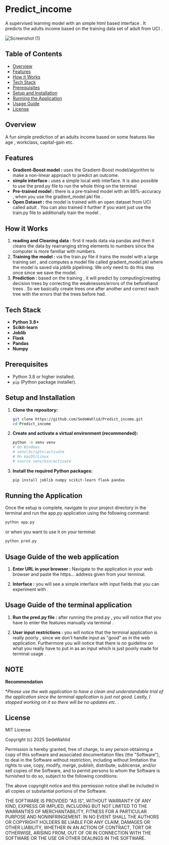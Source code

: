 # Predict_income

A supervised learning model with an simple html based interface . It predicts the adults income based on the training data set of adult from UCI . 

![Screenshot (1)](https://github.com/user-attachments/assets/7143c330-23ed-420a-b860-9d71fb2ba71d)

## Table of Contents

-   [Overview](#overview)
-   [Features](#features)
-   [How it Works](#how-it-works)
-   [Tech Stack](#tech-stack)
-   [Prerequisites](#prerequisites)
-   [Setup and Installation](#setup-and-installation)
-   [Running the Application](#running-the-application)
-   [Usage Guide](#usage-guide)
-   [License](#license)


## Overview

A fun simple prediction of an adults income based on some features like age , workclass, capital-gain etc. 


## Features

*   **Gradient-Boost model :** uses the Gradient-Boost model/algorithm to make a non-linear approach to predict an outcome.
*   **simple interface :** uses a simple local web interface. It is also possible to use the pred.py file to run the whole thing on the terminal
*   **Pre-trained model :** there is a pre-trained model with an 88%-accuracy , when you use the gradient_model.pkl file .
*   **Open Dataset :** the model is trained with an open dataset from UCI called adult . You can also trained it further if you want just use the train.py file to additionally train the model .

## How it Works

1. **reading and Cleaning data  :** first it reads data via pandas and then it cleans the data by rearranging string elements to numbers since the computer is more familiar with numbers. 
2. **Training the model :** via the train.py file it trains the model with a large training set , and computes a model file called gradient_model.pkl where the model is saved via joblib pipelining. We only need to do this step once since we save the model.
3. **Prediction :** based on the training , it will predict by computing/creating decision trees by correcting the weaknesses/errors of the beforehand trees . So we basically create trees one after another and correct each tree with the errors that the trees before had.

## Tech Stack

*   **Python 3.8+**
*   **Scikit-learn**
*   **Joblib**
*   **Flask**
*   **Pandas**
*   **Numpy**

## Prerequisites

*   Python 3.8 or higher installed.
*   `pip` (Python package installer).

## Setup and Installation

1.  **Clone the repository:**
    ```bash
    git clone https://github.com/SedeWahlid/Predict_income.git
    cd Predict_income
    ```

2.  **Create and activate a virtual environment (recommended):**
    ```bash
    python -m venv venv
    # On Windows
    # venv\Scripts\activate
    # On macOS/Linux
    # source venv/bin/activate
    ```

3.  **Install the required Python packages:**
    ```bash
    pip install joblib numpy scikit-learn flask pandas
    ```

## Running the Application

Once the setup is complete, navigate to your project directory in the terminal and run the app.py application using the following command:

```bash
python app.py
```
or when you want to use it on your terminal:
```bash
python pred.py
```

## Usage Guide of the web application 

1.  **Enter URL in your browser :** Navigate to the application in your web browser and paste the https... address given from your terminal.

2.  **Interface :** you will see a simple interface with input fields that you can experiment with .

## Usage Guide of the terminal application 

1.  **Run the pred.py file :** after running the pred.py , you will notice that you have to enter the features manually via terminal .

2.  **User input restrictions :** you will notice that the terminal application is really poorly , since we don't handle input as "good" as in the web application. Furthermore you will notice that there is no guideline on what you really have to put in as an input which is just poorly made for terminal usage .

## NOTE 

  **Recommendation**

  **Please use the web application to have a clean and understandable trial of the application since the terminal application is just not good. Lastly, I stopped working on it so there will be no updates etc. .*

## License 

MIT License

Copyright (c) 2025 SedeWahlid

Permission is hereby granted, free of charge, to any person obtaining a copy
of this software and associated documentation files (the "Software"), to deal
in the Software without restriction, including without limitation the rights
to use, copy, modify, merge, publish, distribute, sublicense, and/or sell
copies of the Software, and to permit persons to whom the Software is
furnished to do so, subject to the following conditions:

The above copyright notice and this permission notice shall be included in all
copies or substantial portions of the Software.

THE SOFTWARE IS PROVIDED "AS IS", WITHOUT WARRANTY OF ANY KIND, EXPRESS OR
IMPLIED, INCLUDING BUT NOT LIMITED TO THE WARRANTIES OF MERCHANTABILITY,
FITNESS FOR A PARTICULAR PURPOSE AND NONINFRINGEMENT. IN NO EVENT SHALL THE
AUTHORS OR COPYRIGHT HOLDERS BE LIABLE FOR ANY CLAIM, DAMAGES OR OTHER
LIABILITY, WHETHER IN AN ACTION OF CONTRACT, TORT OR OTHERWISE, ARISING FROM,
OUT OF OR IN CONNECTION WITH THE SOFTWARE OR THE USE OR OTHER DEALINGS IN THE
SOFTWARE.
    
